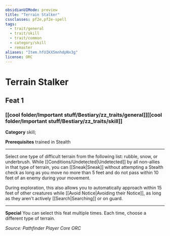 ```yaml
---
obsidianUIMode: preview
title: "Terrain Stalker"
cssclasses: pf2e,pf2e-spell
tags:
  - trait/general
  - trait/skill
  - trait/common
  - category/skill
  - remaster
aliases: "Item.hfUIKX5mnhdpNx3g"
license: ORC
---
```

# Terrain Stalker
## Feat 1
### [[cool folder/Important stuff/Bestiary/zz_traits/general]][[cool folder/Important stuff/Bestiary/zz_traits/skill]]

**Category** skill; 



**Prerequisites** trained in Stealth
* * *
Select one type of difficult terrain from the following list: rubble, snow, or underbrush. While [[Conditions/Undetected|Undetected]] by all non-allies in that type of terrain, you can [[Sneak|Sneak]] without attempting a Stealth check as long as you move no more than 5 feet and do not pass within 10 feet of an enemy during your movement.

During exploration, this also allows you to automatically approach within 15 feet of other creatures while [[Avoid Notice|Avoiding their Notice]], as long as they aren't actively [[Search|Searching]] or on guard.

* * *

**Special** You can select this feat multiple times. Each time, choose a different type of terrain.

*Source: Pathfinder Player Core*
*ORC*